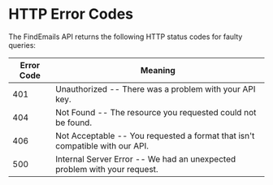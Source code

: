 # HTTP Error Codes

The FindEmails API returns the following HTTP status codes for faulty queries:


Error Code | Meaning
---------- | -------
401 | Unauthorized -- There was a problem with your API key.
404 | Not Found -- The resource you requested could not be found.
406 | Not Acceptable -- You requested a format that isn't compatible with our API.
500 | Internal Server Error -- We had an unexpected problem with your request.
